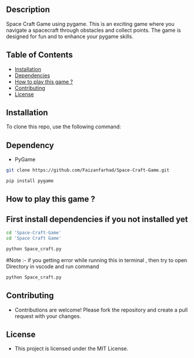 

## Description
Space Craft Game using pygame. This is an exciting game where you navigate a spacecraft through obstacles and collect points. The game is designed for fun and to enhance your pygame skills.

## Table of Contents
- [Installation](#installation)
- [Dependencies](#dependencies)
- [How to play this game ?](#how-to-play-this-game-?)
- [Contributing](#contributing)
- [License](#license)

## Installation
To clone this repo, use the following command:

## Dependency
* PyGame
 
```bash
git clone https://github.com/Faizanfarhad/Space-Craft-Game.git

pip install pygame
```
## How to play this game ?
## First install dependencies if you not installed yet 
```bash
cd 'Space-Craft-Game'
cd 'Space Craft Game'

python Space_craft.py

```
#Note :- if you getting  error while running this in terminal  , then try to open Directory in vscode and run command 
```bash
python Space_craft.py
```
## Contributing
* Contributions are welcome! Please fork the repository and create a pull request with your changes.


## License
* This project is licensed under the MIT License.
